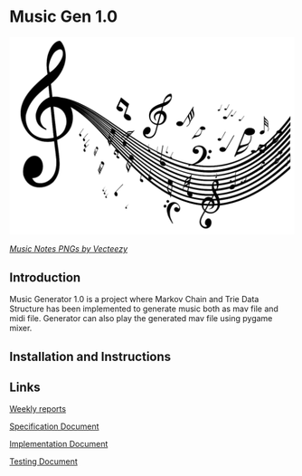 
# Music Gen 1.0

![Music notes](https://github.com/astranero/music-generator/blob/main/Documentation/png_image2.png)

[*Music Notes PNGs by Vecteezy*](https://www.vecteezy.com/free-png/music-notes)

## Introduction

Music Generator 1.0 is a project where Markov Chain and Trie Data Structure has been implemented to generate music both as mav file and midi file.
Generator can also play the generated mav file using pygame mixer.

## Installation and Instructions

## Links

[Weekly reports](https://github.com/astranero/music-generator/blob/main/Documentation/Weekly_reports.md)

[Specification Document](https://github.com/astranero/music-generator/blob/main/Documentation/Specification-document.md)

[Implementation Document](https://github.com/astranero/music-generator/blob/main/Documentation/Implementation-document.md)

[Testing Document](https://github.com/astranero/music-generator/blob/main/Documentation/Testing-document.md)
